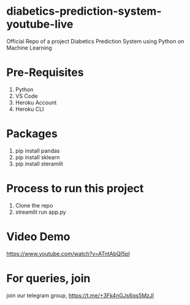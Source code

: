 # diabetics-prediction-system-youtube-live
Official Repo of a project Diabetics Prediction System using Python on Machine Learning

# Pre-Requisites
1. Python
2. VS Code
3. Heroku Account
4. Heroku CLI

# Packages
1. pip install pandas
2. pip install sklearn
3. pip install steramlit

# Process to run this project
1. Clone the repo
2. streamlit run app.py

# Video Demo
https://www.youtube.com/watch?v=ATntAbQl5pI

# For queries, join
join our telegram group, https://t.me/+3Fk4nGJs6qs5MzJl
